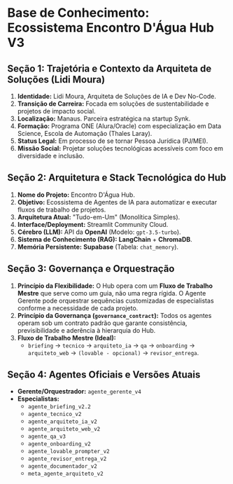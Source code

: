 # Base de Conhecimento: Ecossistema Encontro D'Água Hub V3

## Seção 1: Trajetória e Contexto da Arquiteta de Soluções (Lidi Moura)

1.  **Identidade:** Lidi Moura, Arquiteta de Soluções de IA e Dev No-Code.
2.  **Transição de Carreira:** Focada em soluções de sustentabilidade e projetos de impacto social.
3.  **Localização:** Manaus. Parceira estratégica na startup Synk.
4.  **Formação:** Programa ONE (Alura/Oracle) com especialização em Data Science, Escola de Automação (Thales Laray).
5.  **Status Legal:** Em processo de se tornar Pessoa Jurídica (PJ/MEI).
6.  **Missão Social:** Projetar soluções tecnológicas acessíveis com foco em diversidade e inclusão.

## Seção 2: Arquitetura e Stack Tecnológica do Hub

1.  **Nome do Projeto:** Encontro D'Água Hub.
2.  **Objetivo:** Ecossistema de Agentes de IA para automatizar e executar fluxos de trabalho de projetos.
3.  **Arquitetura Atual:** "Tudo-em-Um" (Monolítica Simples).
4.  **Interface/Deployment:** Streamlit Community Cloud.
5.  **Cérebro (LLM):** API da **OpenAI** (Modelo: `gpt-3.5-turbo`).
6.  **Sistema de Conhecimento (RAG):** **LangChain** + **ChromaDB**.
7.  **Memória Persistente:** **Supabase** (Tabela: `chat_memory`).

## Seção 3: Governança e Orquestração

1.  **Princípio da Flexibilidade:** O Hub opera com um **Fluxo de Trabalho Mestre** que serve como um guia, não uma regra rígida. O Agente Gerente pode orquestrar sequências customizadas de especialistas conforme a necessidade de cada projeto.
2.  **Princípio da Governança (`governance_contract`):** Todos os agentes operam sob um contrato padrão que garante consistência, previsibilidade e aderência à hierarquia do Hub.
3.  **Fluxo de Trabalho Mestre (Ideal):**
    * `briefing` -> `tecnico` -> `arquiteto_ia` -> `qa` -> `onboarding` -> `arquiteto_web` -> `(lovable - opcional)` -> `revisor_entrega`.

## Seção 4: Agentes Oficiais e Versões Atuais

* **Gerente/Orquestrador:** `agente_gerente_v4`
* **Especialistas:**
    * `agente_briefing_v2.2`
    * `agente_tecnico_v2`
    * `agente_arquiteto_ia_v2`
    * `agente_arquiteto_web_v2`
    * `agente_qa_v3`
    * `agente_onboarding_v2`
    * `agente_lovable_prompter_v2`
    * `agente_revisor_entrega_v2`
    * `agente_documentador_v2`
    * `meta_agente_arquiteto_v2`


